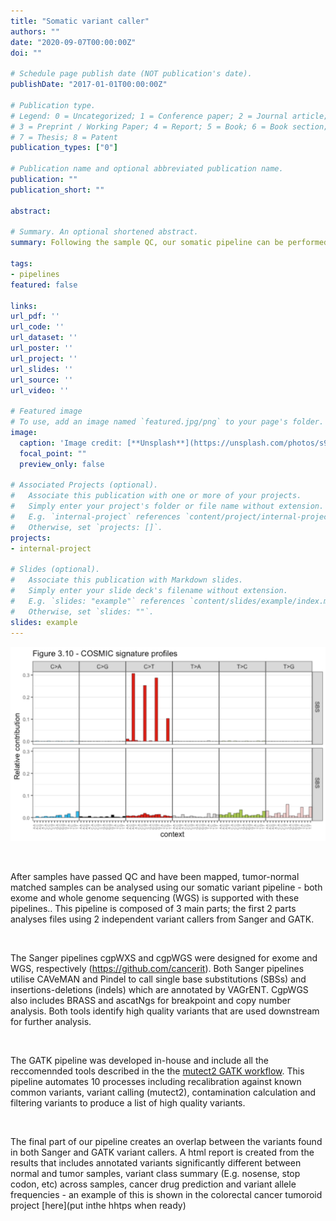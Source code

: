 ```yaml
---
title: "Somatic variant caller"
authors: ""
date: "2020-09-07T00:00:00Z"
doi: ""

# Schedule page publish date (NOT publication's date).
publishDate: "2017-01-01T00:00:00Z"

# Publication type.
# Legend: 0 = Uncategorized; 1 = Conference paper; 2 = Journal article;
# 3 = Preprint / Working Paper; 4 = Report; 5 = Book; 6 = Book section;
# 7 = Thesis; 8 = Patent
publication_types: ["0"]

# Publication name and optional abbreviated publication name.
publication: ""
publication_short: ""

abstract: 

# Summary. An optional shortened abstract.
summary: Following the sample QC, our somatic pipeline can be performed on tumor-normal matched samples. Samples are analysed using Sanger's variant pipelines for exome (cgpWXS) or whole-genome sequencing (cgpWGS) in addition our in-house pipeline that utlises Mutect2 and the GATK workflow tools.

tags:
- pipelines
featured: false

links:
url_pdf: ''
url_code: ''
url_dataset: ''
url_poster: ''
url_project: ''
url_slides: ''
url_source: ''
url_video: ''

# Featured image
# To use, add an image named `featured.jpg/png` to your page's folder. 
image:
  caption: 'Image credit: [**Unsplash**](https://unsplash.com/photos/s9CC2SKySJM)'
  focal_point: ""
  preview_only: false

# Associated Projects (optional).
#   Associate this publication with one or more of your projects.
#   Simply enter your project's folder or file name without extension.
#   E.g. `internal-project` references `content/project/internal-project/index.md`.
#   Otherwise, set `projects: []`.
projects:
- internal-project

# Slides (optional).
#   Associate this publication with Markdown slides.
#   Simply enter your slide deck's filename without extension.
#   E.g. `slides: "example"` references `content/slides/example/index.md`.
#   Otherwise, set `slides: ""`.
slides: example
---
```




![Figure - mutational signature analysis from Tumoroid cancer project](signature.png)

<br /> 

After samples have passed QC and have been mapped, tumor-normal matched samples can be analysed using our somatic variant pipeline - both exome and whole genome sequencing (WGS) is supported with these pipelines.. This pipeline is composed of 3 main parts; the first 2 parts analyses files using 2 independent variant callers from Sanger and GATK.  

<br /> 

The Sanger pipelines cgpWXS and cgpWGS were designed for exome and WGS, respectively (https://github.com/cancerit). Both Sanger pipelines utilise CAVeMAN and Pindel to call single base substitutions (SBSs) and insertions-deletions (indels) which are annotated by VAGrENT. CgpWGS also includes BRASS and ascatNgs for breakpoint and copy number analysis. Both tools identify high quality variants that are used downstream for further analysis.

<br /> 
 
The GATK pipeline was developed in-house and include all the reccomennded tools described in the the  [mutect2 GATK workflow](https://gatk.broadinstitute.org/hc/en-us/articles/360035889791--How-to-Call-somatic-mutations-using-GATK4-Mutect2-Deprecated-). This pipeline automates 10 processes including recalibration against known common variants, variant calling (mutect2), contamination calculation and filtering variants to produce a list of high quality variants.

<br /> 

The final part of our pipeline creates an overlap between the variants found in both Sanger and GATK variant callers. A html report is created from the results that includes annotated variants significantly different between normal and tumor samples, variant class summary (E.g. nosense, stop codon, etc) across samples, cancer drug prediction and variant allele frequencies - an example of this is shown in the colorectal cancer tumoroid project [here](put inthe hhtps when ready) 

